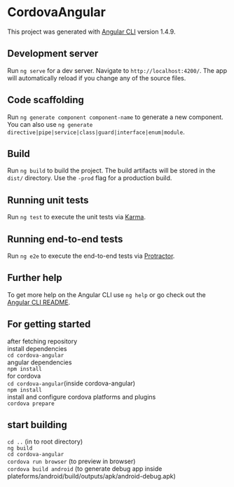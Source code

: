 # CordovaAngular

This project was generated with [Angular CLI](https://github.com/angular/angular-cli) version 1.4.9.

## Development server

Run `ng serve` for a dev server. Navigate to `http://localhost:4200/`. The app will automatically reload if you change any of the source files.

## Code scaffolding

Run `ng generate component component-name` to generate a new component. You can also use `ng generate directive|pipe|service|class|guard|interface|enum|module`.

## Build

Run `ng build` to build the project. The build artifacts will be stored in the `dist/` directory. Use the `-prod` flag for a production build.

## Running unit tests

Run `ng test` to execute the unit tests via [Karma](https://karma-runner.github.io).

## Running end-to-end tests

Run `ng e2e` to execute the end-to-end tests via [Protractor](http://www.protractortest.org/).

## Further help

To get more help on the Angular CLI use `ng help` or go check out the [Angular CLI README](https://github.com/angular/angular-cli/blob/master/README.md).

## For getting started
after fetching repository<br />
install dependencies<br />
`cd cordova-angular`<br />
angular dependencies<br />
`npm install`<br />
for cordova<br />
`cd cordova-angular`(inside cordova-angular)<br />
`npm install`<br />
install and configure cordova platforms and plugins<br />
`cordova prepare`<br />

## start building
`cd ..` (in to root directory)<br />
`ng build`<br />
`cd cordova-angular`<br />
`cordova run browser` (to preview in browser)<br />
`cordova build android` (to generate debug app inside plateforms/android/build/outputs/apk/android-debug.apk)<br />

